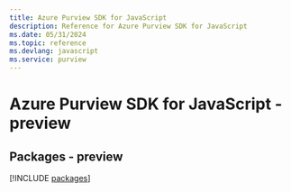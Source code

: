 ```yaml
---
title: Azure Purview SDK for JavaScript
description: Reference for Azure Purview SDK for JavaScript
ms.date: 05/31/2024
ms.topic: reference
ms.devlang: javascript
ms.service: purview
---
```

# Azure Purview SDK for JavaScript - preview
## Packages - preview
[!INCLUDE [packages](purview-index.md)]